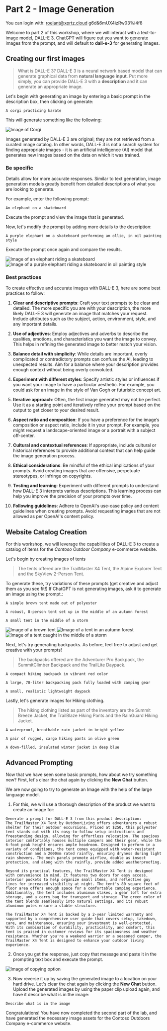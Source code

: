 # Part 2 - Image Generation

You can login with:
roelant@xprtz.cloud
g6d&6mUX4izRw03%i4f8

Welcome to part 2 of this workshop, where we will interact with a text-to-image model, DALL-E 3. ChatGPT will figure out you want to generate images from the prompt, and will default to **dall-e-3** for generating images.

## Creating our first images

> What is DALL-E 3? DALL-E 3 is a neural network based model that can generate graphical data from **natural language input**. Put more simply, you can provide DALL-E 3 with a **description** and it can generate an appropriate image.

Let's begin with generating an image by entering a basic prompt in the description box, then clicking on generate:


```A corgi practicing karate```


This will generate something like the following:

![Image of Corgi](./Images/corgi.webp)

Images generated by DALL-E 3 are original; they are not retrieved from a curated image catalog. In other words, DALL-E 3 is not a search system for finding appropriate images - it is an artificial intelligence (AI) model that generates new images based on the data on which it was trained.

### Be specific

Details allow for more accurate responses. Similar to text generation, image generation models greatly benefit from detailed descriptions of what you are looking to generate.

For example, enter the following prompt:


```An elephant on a skateboard```


Execute the prompt and view the image that is generated.

Now, let's modify the prompt by adding more details to the description:


```A purple elephant on a skateboard performing an ollie, in oil painting style```


Execute the prompt once again and compare the results.

![Image of an elephant riding a skateboard](./Images/elephant.webp) ![Image of a purple elephant riding a skateboard in oil painting style](./Images/pink-elephant.webp)

### Best practices

To create effective and accurate images with DALL-E 3, here are some best practices to follow:

1. **Clear and descriptive prompts**: Craft your text prompts to be clear and detailed. The more specific you are with your description, the more likely DALL-E 3 will generate an image that matches your request. Include attributes such as the subject, action, environment, style, and any important details.

1. **Use of adjectives**: Employ adjectives and adverbs to describe the qualities, emotions, and characteristics you want the image to convey. This helps in refining the generated image to better match your vision.

1. **Balance detail with simplicity**: While details are important, overly complicated or contradictory prompts can confuse the AI, leading to unexpected results. Aim for a balance where your description provides enough context without being overly convoluted.

1. **Experiment with different styles**: Specify artistic styles or influences if you want your image to have a particular aesthetic. For example, you could ask for an image in the style of Van Gogh or futuristic concept art.

1. **Iterative approach**: Often, the first image generated may not be perfect. Use it as a starting point and iteratively refine your prompt based on the output to get closer to your desired result.

1. **Aspect ratio and composition**: If you have a preference for the image’s composition or aspect ratio, include it in your prompt. For example, you might request a landscape-oriented image or a portrait with a subject off-center.

1. **Cultural and contextual references**: If appropriate, include cultural or historical references to provide additional context that can help guide the image generation process.

1. **Ethical considerations**: Be mindful of the ethical implications of your prompts. Avoid creating images that are offensive, perpetuate stereotypes, or infringe on copyrights.

1. **Testing and learning**: Experiment with different prompts to understand how DALL-E 3 interprets various descriptions. This learning process can help you improve the precision of your prompts over time.

1. **Following guidelines**: Adhere to OpenAI's use-case policy and content guidelines when creating prompts. Avoid requesting images that are not allowed as per OpenAI's content policy.

## Website Catalog Creation

For this workshop, we will leverage the capabilities of DALL-E 3 to create a catalog of items for the *Contoso Outdoor Company* e-commerce website.

Let's begin by creating images of tents

>The tents offered are the TrailMaster X4 Tent, the Alpine Explorer Tent and the SkyView 2-Person Tent.

To generate these, try variations of these prompts (get creative and adjust them as you see fit!) If ChatGPT is not generating images, ask it to generate an image using the prompt.:

```A simple brown tent made out of polyester```



```A robust, 8-person tent set up in the middle of an autumn forest```



```A small tent in the middle of a storm```


![Image of a brown tent](./Images/brown-tent.webp) ![Image of a tent in an autumn forest](./Images/robust-tent.webp) ![Image of a tent caught in the middle of a storm](./Images/storm-tent.webp)

Next, let's try generating backpacks. As before, feel free to adjust and get creative with your prompts!

> The backpacks offered are the Adventurer Pro Backpack, the SummitClimber Backpack and the TrailLite Daypack.


```A compact hiking backpack in vibrant red color```

```A large, 70-liter backpacking pack fully loaded with camping gear```

```A small, realistic lightweight daypack```


Lastly, let's generate images for Hiking clothing.

> The hiking clothing listed as part of the inventory are the Summit Breeze Jacket, the TrailBlaze Hiking Pants and the RainGuard Hiking Jacket.

```A waterproof, breathable rain jacket in bright yellow```

```A pair of rugged, cargo hiking pants in olive green```

```A down-filled, insulated winter jacket in deep blue```

## Advanced Prompting

Now that we have seen some basic prompts, how about we try something new? First, let's clear the chat again by clicking the **New Chat** button.

We are now going to try to generate an Image with the help of the large language model.

1. For this, we will use a thorough description of the product we want to create an Image for:

```
Generate a prompt for DALL-E 3 from this product description:
The TrailMaster X4 Tent by OutdoorLiving offers adventurers a robust shelter for their outdoor excursions. Priced at $250, this polyester tent stands out with its easy-to-follow setup instructions and freestanding design, allowing for effortless relocation. The spacious interior comfortably houses multiple campers and their gear, while the 6-foot peak height ensures ample headroom. Designed to perform in a variety of conditions, the tent comes equipped with water-resistant construction and a 2000mm rated rainfly, ensuring dryness during light rain showers. The mesh panels promote airflow, double as insect protection, and along with the rainfly, provide added weatherproofing.

Beyond its practical features, the TrailMaster X4 Tent is designed with convenience in mind. It features two doors for easy access, interior pockets to help organize small items, and reflective guy lines for increased visibility at night. The tent's 80 square feet of floor area offers enough space for a comfortable camping experience. Additionally, the tent includes aluminum stakes, a gear loft for extra storage, and a carry bag for transport and storage. The green color of the tent blends seamlessly into natural settings, and its robust aluminum poles ensure a stable structure.

The TrailMaster X4 Tent is backed by a 2-year limited warranty and supported by a comprehensive user guide that covers setup, takedown, care, and maintenance, ensuring your investment is well-protected. With its combination of durability, practicality, and comfort, this tent is praised in customer reviews for its spaciousness and weather resistance. Whether you're a weekend warrior or a seasoned camper, the TrailMaster X4 Tent is designed to enhance your outdoor living experience.
```

2. Once you get the response, just copy that message and paste it in the prompting text box and execute the prompt.

![Image of copying option](./Images/gen-tent.webp)

3. Now reverse it up by saving the generated image to a location on your hard drive. Let's clear the chat again by clicking the **New Chat** button.
Upload the generated images by using the paper clip upload again, and have it describe what is in the image:

```
Describe what is in the image
```

Congratulations! You have now completed the second part of the lab, and have generated the necessary image assets for the Contoso Outdoors Company e-commerce website. 
